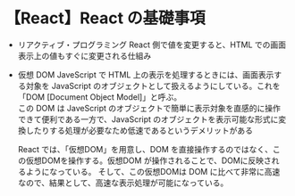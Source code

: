 # 【React】React の基礎事項

- リアクティブ・プログラミング
  React 側で値を変更すると、HTML での画面表示上の値もすぐに変更される仕組み

- 仮想 DOM
  JaveScript で HTML 上の表示を処理するときには、画面表示する対象を JavaScript のオブジェクトとして扱えるようにしている。これを「DOM [Document Object Model]」と呼ぶ。<br>
  この DOM は JaveScript のオブジェクトで簡単に表示対象を直感的に操作できて便利である一方で、JavaScript のオブジェクトを表示可能な形式に変換したりする処理が必要なため低速であるというデメリットがある<br>

  React では、「仮想DOM」を用意し、DOM を直接操作するのではなく、この仮想DOMを操作する。仮想DOM が操作されることで、DOMに反映されるようになっている。
  そして、この仮想DOMは DOM に比べて非常に高速なので、結果として、高速な表示処理が可能になっている。

